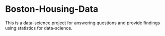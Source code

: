 # Boston-Housing-Data
This is a data-science project for answering questions and provide findings using statistics for data-science.
